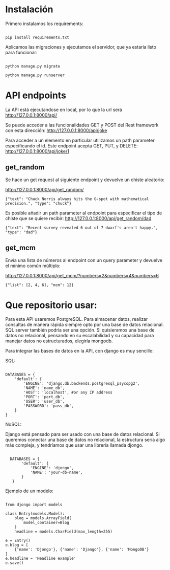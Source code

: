 # Instalación

Primero instalamos los requirements:
```

pip install requirements.txt
```


Aplicamos las migraciones y ejecutamos el servidor, que ya estaría listo para funcionar:
```

python manage.py migrate

python manage.py runserver
```

# API endpoints

La API está ejecutandose en local, por lo que la url será 
http://127.0.0.1:8000/api/


Se puede acceder a las funcionalidades GET y POST del Rest framework con esta dirección:
http://127.0.0.1:8000/api/joke


Para acceder a un elemento en particular utilizamos un path parameter especificando el id. Este endpoint acepta GET, PUT, y DELETE:
http://127.0.0.1:8000/api/joke/1


## get_random
Se hace un get request al siguiente endpoint y devuelve un chiste aleatorio:

http://127.0.0.1:8000/api/get_random/
```
{"text": "Chuck Norris always hits the G-spot with mathematical precision.", "type": "chuck"}

```

Es posible añadir un path parameter al endpoint para especificar el tipo de chiste que se quiere recibir:
http://127.0.0.1:8000/api/get_random/dad

```
{"text": "Recent survey revealed 6 out of 7 dwarf's aren't happy.", "type": "dad"}
```


## get_mcm

Envía una lista de números al endpoint con un query parameter y devuelve el mínimo común múltiplo:

http://127.0.0.1:8000/api/get_mcm/?numbers=2&numbers=4&numbers=6

```
{"list": [2, 4, 6], "mcm": 12}

```


# Que repositorio usar:
Para esta API usaremos PostgreSQL. Para almacenar datos, realizar consultas de manera rápida siempre opto por una base de datos relacional. SQL server también podría ser una opción. Si quisieramos una base de datos no relacional, pensando en su escalabilidad y su capacidad para manejar datos no estructurados, elegiría mongodb.

Para integrar las bases de datos en la API, con django es muy sencillo:

SQL:

```

DATABASES = {
    'default': {
        'ENGINE': 'django.db.backends.postgresql_psycopg2',
        'NAME': 'name_db',
        'HOST': 'localhost', #or any IP address
        'PORT': 'port_db',
        'USER': 'user_db',
        'PASSWORD': 'pass_db',
    }
}
```


NoSQL:

Django está pensado para ser usado con una base de datos relacional. Si queremos conectar una base de datos no relacional, la estructura sería algo más compleja, y tendríamos que usar una librería llamada djongo.


```

  DATABASES = {
       'default': {
           'ENGINE': 'djongo',
           'NAME': 'your-db-name',
       }
   }

```



Ejemplo de un modelo:

```

from djongo import models

class Entry(models.Model):
    blog = models.ArrayField(
        model_container=Blog
    )    
    headline = models.CharField(max_length=255)    

e = Entry()
e.blog = [
    {'name': 'Djongo'}, {'name': 'Django'}, {'name': 'MongoDB'}
]
e.headline = 'Headline example'
e.save()

```
